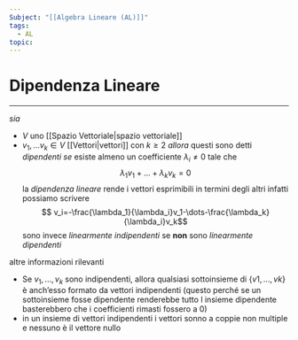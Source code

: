 ```yaml
---
Subject: "[[Algebra Lineare (AL)]]"
tags:
  - AL
topic:
---
```


# Dipendenza Lineare
---
_sia_ 
- $V$ uno [[Spazio Vettoriale|spazio vettoriale]]  
- $v_{1},\dots v_{k} \in V$ [[Vettori|vettori]] con $k \geq 2$ 
_allora_ questi sono detti _dipendenti_ 
_se_ esiste almeno un coefficiente $\lambda_i \not= 0$  tale che$$
\lambda_1v_1+...+\lambda_kv_k=0$$
la _dipendenza lineare_ rende i vettori esprimibili in termini degli altri infatti possiamo scrivere$$
v_i=-\frac{\lambda_1}{\lambda_i}v_1-\dots-\frac{\lambda_k}{\lambda_i}v_k$$sono invece _linearmente indipendenti_ se **non** sono _linearmente dipendenti_

altre informazioni rilevanti
- Se $v_1, . . . , v_k$ sono indipendenti, allora qualsiasi sottoinsieme di $\{v1, . . . , vk \}$ è anch’esso formato da vettori indipendenti (questo perché se un sottoinsieme fosse dipendente renderebbe tutto l insieme dipendente basterebbero che i coefficienti rimasti fossero a 0)
- in un insieme di vettori indipendenti i vettori sonno a coppie non multiple e nessuno è il vettore nullo
